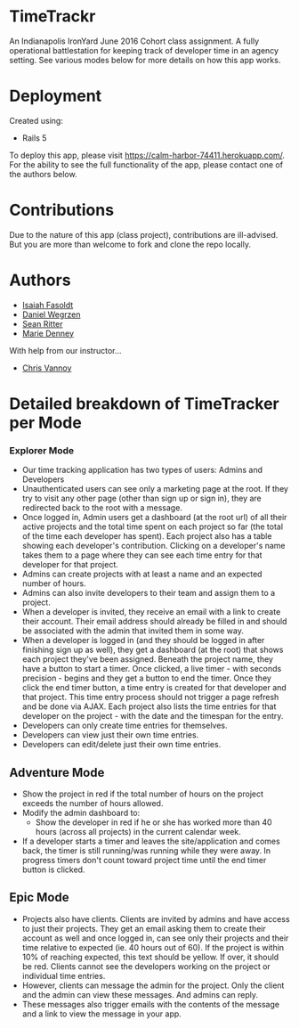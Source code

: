 # TimeTrackr

An Indianapolis IronYard June 2016 Cohort class assignment. A fully operational battlestation for keeping track of developer time in an agency setting. See various modes below for more details on how this app works.

# Deployment

Created using:
* Rails 5

To deploy this app, please visit https://calm-harbor-74411.herokuapp.com/. For the ability to see the full functionality of the app, please contact one of the authors below.

# Contributions

Due to the nature of this app (class project), contributions are ill-advised. But you are more than welcome to fork and clone the repo locally.


# Authors

* [Isaiah Fasoldt](https://github.com/ifasoldt)
* [Daniel Wegrzen](https://github.com/dwegrzen)
* [Sean Ritter](https://github.com/Rittersm)
* [Marie Denney](https://github.com/mldenne)

With help from our instructor...
* [Chris Vannoy](https://github.com/dummied)


# Detailed breakdown of TimeTracker per Mode

### Explorer Mode

* Our time tracking application has two types of users: Admins and Developers
* Unauthenticated users can see only a marketing page at the root. If they try to visit any other page (other than sign up or sign in), they are redirected back to the root with a message.
* Once logged in, Admin users get a dashboard (at the root url) of all their active projects and the total time spent on each project so far (the total of the time each developer has spent). Each project also has a table showing each developer's contribution. Clicking on a developer's name takes them to a page where they can see each time entry for that developer for that project.
* Admins can create projects with at least a name and an expected number of hours.
* Admins can also invite developers to their team and assign them to a project.
* When a developer is invited, they receive an email with a link to create their account.  Their email address should already be filled in and should be associated with the admin that invited them in some way.
* When a developer is logged in (and they should be logged in after finishing sign up as well), they get a dashboard (at the root) that shows each project they've been assigned. Beneath the project name, they have a button to start a timer. Once clicked, a live timer - with seconds precision - begins and they get a button to end the timer. Once they click the end timer button, a time entry is created for that developer and that project. This time entry process should not trigger a page refresh and be done via AJAX. Each project also lists the time entries for that developer on the project - with the date and the timespan for the entry.
* Developers can only create time entries for themselves.
* Developers can view just their own time entries.
* Developers can edit/delete just their own time entries.

## Adventure Mode

* Show the project in red if the total number of hours on the project exceeds the number of hours allowed.
* Modify the admin dashboard to:
  * Show the developer in red if he or she has worked more than 40 hours (across all projects) in the current calendar week.
* If a developer starts a timer and leaves the site/application and comes back, the timer is still running/was running while they were away. In progress timers don't count toward project time until the end timer button is clicked.

##  Epic Mode

* Projects also have clients. Clients are invited by admins and have access to just their projects. They get an email asking them to create their account as well and once logged in, can see only their projects and their time relative to expected (ie. 40 hours out of 60). If the project is within 10% of reaching expected, this text should be yellow. If over, it should be red. Clients cannot see the developers working on the project or individual time entries.
* However, clients can message the admin for the project. Only the client and the admin can view these messages. And admins can reply.
* These messages also trigger emails with the contents of the message and a link to view the message in your app.
